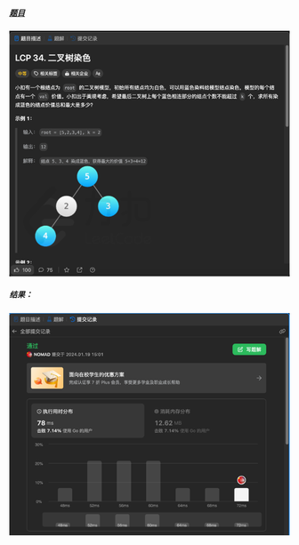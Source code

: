 ##### [题目](https://leetcode.cn/problems/er-cha-shu-ran-se-UGC/description/)
![pic](img.png)
##### 结果：
![pic](result.png)